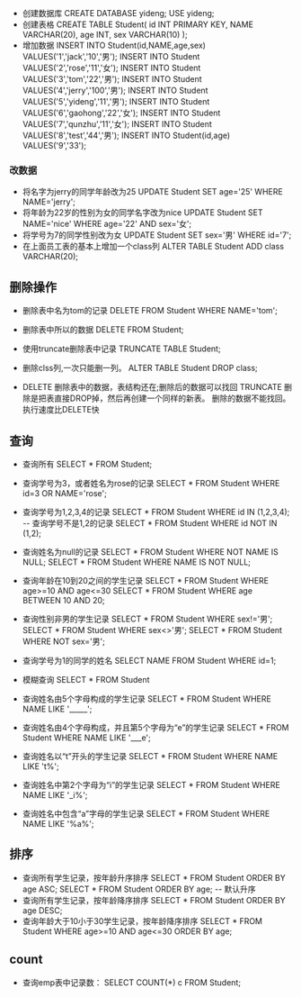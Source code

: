 * 创建数据库
CREATE DATABASE yideng;
USE yideng;
* 创建表格
CREATE TABLE Student(
  id INT PRIMARY KEY,
  NAME VARCHAR(20),
  age INT,
  sex VARCHAR(10)
);
* 增加数据
INSERT INTO Student(id,NAME,age,sex) VALUES('1','jack','10','男');
INSERT INTO Student VALUES('2','rose','11','女');
INSERT INTO Student VALUES('3','tom','22','男');
INSERT INTO Student VALUES('4','jerry','100','男');
INSERT INTO Student VALUES('5','yideng','11','男');
INSERT INTO Student VALUES('6','gaohong','22','女');
INSERT INTO Student VALUES('7','qunzhu','11','女');
INSERT INTO Student VALUES('8','test','44','男');
INSERT INTO Student(id,age) VALUES('9','33');


### 改数据
* 将名字为jerry的同学年龄改为25
UPDATE Student SET age='25' WHERE NAME='jerry';
* 将年龄为22岁的性别为女的同学名字改为nice
UPDATE Student SET NAME='nice' WHERE age='22' AND sex='女';
* 将学号为7的同学性别改为女
UPDATE Student SET sex='男' WHERE id='7';
* 在上面员工表的基本上增加一个class列
ALTER TABLE Student ADD class VARCHAR(20);

## 删除操作
* 删除表中名为tom的记录
DELETE FROM Student WHERE NAME='tom';
* 删除表中所以的数据
DELETE FROM Student;
* 使用truncate删除表中记录
TRUNCATE TABLE Student;
* 删除clss列,一次只能删一列。
ALTER TABLE Student DROP class;

* DELETE 删除表中的数据，表结构还在;删除后的数据可以找回
TRUNCATE 删除是把表直接DROP掉，然后再创建一个同样的新表。
删除的数据不能找回。执行速度比DELETE快

## 查询
* 查询所有
SELECT * FROM Student;
* 查询学号为3，或者姓名为rose的记录
SELECT * FROM Student WHERE id=3 OR NAME='rose';
* 查询学号为1,2,3,4的记录
SELECT * FROM Student WHERE id IN (1,2,3,4);
-- 查询学号不是1,2的记录
SELECT * FROM Student WHERE id NOT IN (1,2);
* 查询姓名为null的记录
SELECT * FROM Student WHERE NOT NAME IS NULL;
SELECT * FROM Student WHERE NAME IS NOT NULL;
* 查询年龄在10到20之间的学生记录
SELECT * FROM Student WHERE age>=10 AND age<=30
SELECT * FROM Student WHERE age BETWEEN 10 AND 20;
* 查询性别非男的学生记录
SELECT * FROM Student WHERE sex!='男';
SELECT * FROM Student WHERE sex<>'男';
SELECT * FROM Student WHERE NOT sex='男';
* 查询学号为1的同学的姓名 
SELECT NAME FROM Student WHERE id=1;

* 模糊查询
SELECT * FROM Student
* 查询姓名由5个字母构成的学生记录
SELECT * FROM Student WHERE NAME LIKE '_____';
* 查询姓名由4个字母构成，并且第5个字母为“e”的学生记录
SELECT * FROM Student WHERE NAME LIKE '___e';
* 查询姓名以“t”开头的学生记录
SELECT * FROM Student WHERE NAME LIKE 't%';
* 查询姓名中第2个字母为“i”的学生记录
SELECT * FROM Student WHERE NAME LIKE '_i%';
* 查询姓名中包含“a”字母的学生记录
SELECT * FROM Student WHERE NAME LIKE '%a%';

## 排序
* 查询所有学生记录，按年龄升序排序
SELECT * FROM Student ORDER BY age ASC;
SELECT * FROM Student ORDER BY age; -- 默认升序
* 查询所有学生记录，按年龄降序排序
SELECT * FROM Student ORDER BY age DESC;
* 查询年龄大于10小于30学生记录，按年龄降序排序
SELECT * FROM Student WHERE age>=10 AND age<=30 ORDER BY age;

## count 
* 查询emp表中记录数：
SELECT COUNT(*) c FROM Student;
